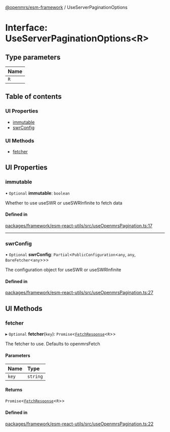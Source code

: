 [@openmrs/esm-framework](../API.md) / UseServerPaginationOptions

# Interface: UseServerPaginationOptions<R\>

## Type parameters

| Name |
| :------ |
| `R` |

## Table of contents

### UI Properties

- [immutable](UseServerPaginationOptions.md#immutable)
- [swrConfig](UseServerPaginationOptions.md#swrconfig)

### UI Methods

- [fetcher](UseServerPaginationOptions.md#fetcher)

## UI Properties

### immutable

• `Optional` **immutable**: `boolean`

Whether to use useSWR or useSWRInfinite to fetch data

#### Defined in

[packages/framework/esm-react-utils/src/useOpenmrsPagination.ts:17](https://github.com/openmrs/openmrs-esm-core/blob/main/packages/framework/esm-react-utils/src/useOpenmrsPagination.ts#L17)

___

### swrConfig

• `Optional` **swrConfig**: `Partial`<`PublicConfiguration`<`any`, `any`, `BareFetcher`<`any`\>\>\>

The configuration object for useSWR or useSWRInfinite

#### Defined in

[packages/framework/esm-react-utils/src/useOpenmrsPagination.ts:27](https://github.com/openmrs/openmrs-esm-core/blob/main/packages/framework/esm-react-utils/src/useOpenmrsPagination.ts#L27)

## UI Methods

### fetcher

▸ `Optional` **fetcher**(`key`): `Promise`<[`FetchResponse`](FetchResponse.md)<`R`\>\>

The fetcher to use. Defaults to openmrsFetch

#### Parameters

| Name | Type |
| :------ | :------ |
| `key` | `string` |

#### Returns

`Promise`<[`FetchResponse`](FetchResponse.md)<`R`\>\>

#### Defined in

[packages/framework/esm-react-utils/src/useOpenmrsPagination.ts:22](https://github.com/openmrs/openmrs-esm-core/blob/main/packages/framework/esm-react-utils/src/useOpenmrsPagination.ts#L22)
